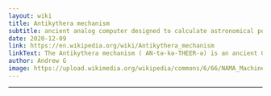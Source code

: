 ```yaml
---
layout: wiki
title: Antikythera mechanism
subtitle: ancient analog computer designed to calculate astronomical positions
date: 2020-12-09
link: https://en.wikipedia.org/wiki/Antikythera_mechanism
linkText: The Antikythera mechanism ( AN-tə-kə-THEER-ə) is an ancient Greek hand-powered orrery, described as the first analogue computer, the oldest known example of such a device used to predict astronomical positions and eclipses for calendar and astrological purposes decades in advance. It could also be used to track the four-year cycle of athletic games which was similar to an Olympiad, the cycle of th
author: Andrew G
image: https://upload.wikimedia.org/wikipedia/commons/6/66/NAMA_Machine_d%27Anticyth%C3%A8re_1.jpg
---
```


---